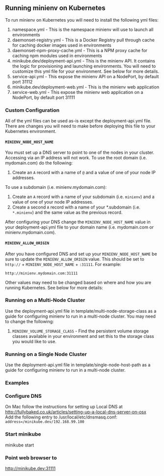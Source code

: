 ## Running minienv on Kubernetes

To run minienv on Kubernetes you will need to install the following yml files:

1. namespace.yml - This is the namespace minienv will use to launch all environments
2. daemonset-registry.yml - This is a Docker Registry pull through cache for caching docker images used in environments
3. daemonset-npm-proxy-cache.yml - This is a NPM proxy cache for caching npm modules used in environments
4. minikube.dev/deployment-api.yml - This is the minienv API. It contains the logic for provisioning and launching environments. You will need to customize this yml file for your environment. See below for more details.
5. service-api.yml - This expose the minienv API on a NodePort, by default port 31112
6. minikube.dev/deployment-web.yml - This is the minienv web application
7. service-web.yml - This expose the minienv web application on a NodePort, by default port 31111

### Custom Configuration

All of the yml files can be used as-is except the deployment-api.yml file. There are changes you will need to make
before deploying this file to your Kubernetes environment.

#### `MINIENV_NODE_HOST_NAME`

You must set up a DNS server to point to one of the nodes in your cluster. Accessing via an IP
address will not work. To use the root domain (i.e. mydomain.com) do the following:

1. Create an `A` record with a name of `@` and a value of one of your node IP addresses.

To use a subdomain (i.e. minienv.mydomain.com):

1. Create an `A` record with a name of your subdomain (i.e. `minienv`) and a value of one of your node IP addresses.
2. Create a second `A` record with a name of your *.subdomain (i.e. `*.minienv`) and the same value as the previous record.

After configuring your DNS change the `MINIENV_NODE_HOST_NAME` value in your deployment-api.yml file to your domain name
(i.e. mydomain.com or minienv.mydomain.com).

#### `MINIENV_ALLOW_ORIGIN`

After you have configured DNS and set up your `MINIENV_NODE_HOST_NAME` be sure to update the `MINIENV_ALLOW_ORIGIN` value.
This should be set to `http://` + `MINIENV_NODE_HOST_NAME` + `:31111`. For example:

`http://minienv.mydomain.com:31111`

Other values may need to be changed based on where and how you are running Kubernetes. See below for more details:

### Running on a Multi-Node Cluster
 
Use the deployment-api.yml file in template/multi-node-storage-class as a guide for configuring minienv to run in a multi-node cluster.
You may need to change the following:

1. `MINIENV_VOLUME_STORAGE_CLASS` - Find the persistent volume storage classes available in your environment and set this to the storage class you would like to use.  

### Running on a Single Node Cluster
 
Use the deployment-api.yml file in template/single-node-host-path as a guide for configuring minienv to run in a multi-node cluster.

### Examples




### Configure DNS
On Mac follow the instructions for setting up Local DNS at  http://fullybaked.co.uk/articles/setting-up-a-local-dns-server-on-osx<br />
Add the following entry to /usr/local/etc/dnsmasq.conf:<br />
`address=/minikube.dev/192.168.99.100`

### Start minikube
minikube start

### Point web browser to
http://minikube.dev:31111
